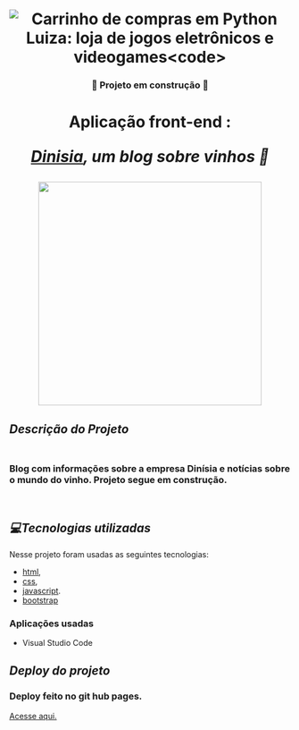 
<h1 align="center">
   <a><img src="https://user-images.githubusercontent.com/104438961/199346766-a59c6a7f-1d6f-49e9-9844-317448108767.png" alt="Carrinho de compras em Python Luiza: loja de jogos eletrônicos e videogames<code>" ></a>
</h1>

<h3 align="center">
    🚧  Projeto em construção  🚧
</h3>

 <h1 align="center">Aplicação front-end : <i>

 [Dinisia](https://www.instagram.com/dinisialtda/), um blog sobre vinhos 🍷</i></h1>

 <div align="center">
<img src="https://user-images.githubusercontent.com/104438961/199363195-df24ddd6-6336-4589-bef4-facecc287c47.gif" width="400px">
</div>

<h2><i>Descrição do Projeto</i>
<br>
<br>
<h3>Blog com informações sobre a empresa Dinísia e notícias sobre o mundo do vinho. Projeto segue em construção.</h2>
<br></h3>
<h2><i>💻Tecnologias utilizadas</h2></i>

Nesse projeto foram usadas as seguintes tecnologias:

- [html](https://www.w3schools.com/html/),
- [css](https://www.w3schools.com/css/default.asp),
- [javascript](https://www.w3schools.com/js/default.asp).
- [bootstrap](https://www.w3schools.com/bootstrap4/default.asp)

### Aplicações usadas

- Visual Studio Code

<h2><i>Deploy do projeto</h2></i>

<h3>Deploy feito no git hub pages.</h3>

[Acesse aqui.](https://naayalelis.github.io/DinisiaBlog/index.html)

